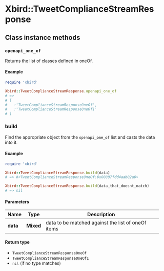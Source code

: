 # Xbird::TweetComplianceStreamResponse

## Class instance methods

### `openapi_one_of`

Returns the list of classes defined in oneOf.

#### Example

```ruby
require 'xbird'

Xbird::TweetComplianceStreamResponse.openapi_one_of
# =>
# [
#   :'TweetComplianceStreamResponseOneOf',
#   :'TweetComplianceStreamResponseOneOf1'
# ]
```

### build

Find the appropriate object from the `openapi_one_of` list and casts the data into it.

#### Example

```ruby
require 'xbird'

Xbird::TweetComplianceStreamResponse.build(data)
# => #<TweetComplianceStreamResponseOneOf:0x00007fdd4aab02a0>

Xbird::TweetComplianceStreamResponse.build(data_that_doesnt_match)
# => nil
```

#### Parameters

| Name | Type | Description |
| ---- | ---- | ----------- |
| **data** | **Mixed** | data to be matched against the list of oneOf items |

#### Return type

- `TweetComplianceStreamResponseOneOf`
- `TweetComplianceStreamResponseOneOf1`
- `nil` (if no type matches)


